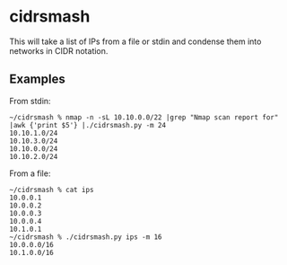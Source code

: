 # cidrsmash

This will take a list of IPs from a file or stdin and condense them
into networks in CIDR notation.

## Examples
From stdin:
```
~/cidrsmash % nmap -n -sL 10.10.0.0/22 |grep "Nmap scan report for" |awk {'print $5'} |./cidrsmash.py -m 24
10.10.1.0/24
10.10.3.0/24
10.10.0.0/24
10.10.2.0/24
```

From a file:
```
~/cidrsmash % cat ips
10.0.0.1
10.0.0.2
10.0.0.3
10.0.0.4
10.1.0.1
~/cidrsmash % ./cidrsmash.py ips -m 16
10.0.0.0/16
10.1.0.0/16
```
